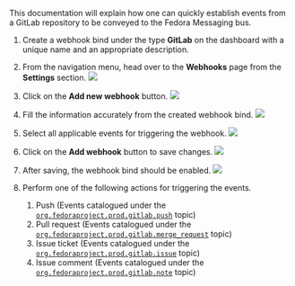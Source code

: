 This documentation will explain how one can quickly establish events from a
GitLab repository to be conveyed to the Fedora Messaging bus.

1. Create a webhook bind under the type **GitLab** on the dashboard with
   a unique name and an appropriate description.

2. From the navigation menu, head over to the **Webhooks** page from the **Settings** section.
   ![](/imgs/gtlb/1.png)

3. Click on the **Add new webhook** button.
   ![](/imgs/gtlb/2.png)

4. Fill the information accurately from the created webhook bind.
   ![](/imgs/gtlb/3.png)

5. Select all applicable events for triggering the webhook.
   ![](/imgs/gtlb/4.png)

6. Click on the **Add webhook** button to save changes.
   ![](/imgs/gtlb/5.png)

7. After saving, the webhook bind should be enabled.
   ![](/imgs/gtlb/6.png)

8. Perform one of the following actions for triggering the events.
   1. Push (Events catalogued under the [`org.fedoraproject.prod.gitlab.push`](https://apps.fedoraproject.org/datagrepper/v2/search?topic=org.fedoraproject.prod.gitlab.push) topic)
   2. Pull request (Events catalogued under the [`org.fedoraproject.prod.gitlab.merge_request`](https://apps.fedoraproject.org/datagrepper/v2/search?topic=org.fedoraproject.prod.gitlab.merge_request) topic)
   3. Issue ticket (Events catalogued under the [`org.fedoraproject.prod.gitlab.issue`](https://apps.fedoraproject.org/datagrepper/v2/search?topic=org.fedoraproject.prod.gitlab.issue) topic)
   4. Issue comment (Events catalogued under the [`org.fedoraproject.prod.gitlab.note`](https://apps.fedoraproject.org/datagrepper/v2/search?topic=org.fedoraproject.prod.gitlab.note) topic)
